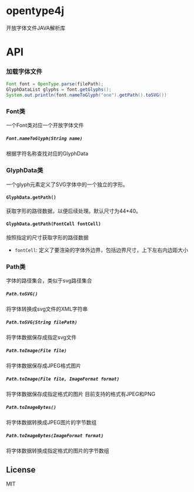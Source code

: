 # opentype4j
开放字体文件JAVA解析库

API
===
### 加载字体文件
```java
Font font = OpenType.parse(filePath);
GlyphDataList glyphs = font.getGlyphs();
System.out.println(font.nameToGlyph("one").getPath().toSVG())
```

### Font类
一个Font类对应一个开放字体文件
##### `Font.nameToGlyph(String name)`
根据字符名称查找对应的GlyphData

### GlyphData类
一个glyph元素定义了SVG字体中的一个独立的字形。
#### `GlyphData.getPath()`
获取字形的路径数据，以便后续处理。默认尺寸为44*40。
#### `GlyphData.getPath(FontCell fontCell)`
按照指定的尺寸获取字形的路径数据

* `fontCell`: 定义了要渲染的字体外边界，包括边界尺寸，上下左右内边距大小


### Path类 
字体的路径集合，类似于svg路径集合
##### `Path.toSVG()`
将字体转换成svg文件的XML字符串

##### `Path.toSVG(String filePath)`
将字体数据保存成指定svg文件

##### `Path.toImage(File file)`
将字体数据保存成JPEG格式图片

##### `Path.toImage(File file, ImageFormat format)`
将字体数据保存成指定格式的图片
目前支持的格式有JPEG和PNG

##### `Path.toImageBytes()`
将字体数据转换成JPEG图片的字节数组

##### `Path.toImageBytes(ImageFormat format)`
将字体数据转换成指定格式的图片的字节数组

## License

MIT
